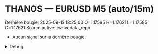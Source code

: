 # THANOS — EURUSD M5 (auto/15m)
Dernière bougie: 2025-09-15 18:25:00  O=1.17595  H=1.17621  L=1.17585  C=1.17621
Source active: twelvedata_repo

- Aucun signal sur la dernière bougie.

<details><summary>Debug</summary>

- TD_API_KEY manquant.

</details>